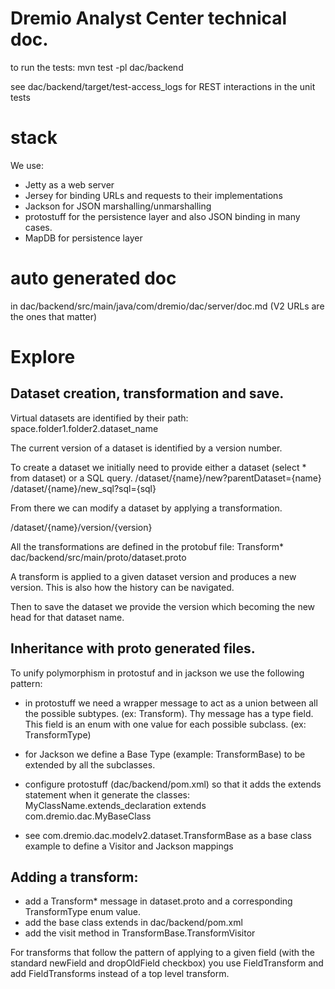 # Dremio Analyst Center technical doc.

to run the tests:
mvn test -pl dac/backend

see dac/backend/target/test-access_logs for REST interactions in the unit tests

# stack

We use:
 - Jetty as a web server
 - Jersey for binding URLs and requests to their implementations
 - Jackson for JSON marshalling/unmarshalling
 - protostuff for the persistence layer and also JSON binding in many cases.
 - MapDB for persistence layer

# auto generated doc
 in dac/backend/src/main/java/com/dremio/dac/server/doc.md
(V2 URLs are the ones that matter)

# Explore

## Dataset creation, transformation and save.

Virtual datasets are identified by their path:
space.folder1.folder2.dataset_name

The current version of a dataset is identified by a version number.

To create a dataset we initially need to provide either a dataset (select * from dataset) or a SQL query.
/dataset/{name}/new?parentDataset={name}
/dataset/{name}/new_sql?sql={sql}

From there we can modify a dataset by applying a transformation.

/dataset/{name}/version/{version}

All the transformations are defined in the protobuf file: Transform*
dac/backend/src/main/proto/dataset.proto 

A transform is applied to a given dataset version and produces a new version. This is also how the history can be navigated.

Then to save the dataset we provide the version which becoming the new head for that dataset name.

## Inheritance with proto generated files.

To unify polymorphism in protostuf and in jackson we use the following pattern:

- in protostuff we need a wrapper message to act as a union between all the possible subtypes. (ex: Transform).
Thy message has a type field. This field is an enum with one value for each possible subclass. (ex: TransformType)

- for Jackson we define a Base Type (example: TransformBase) to be extended by all the subclasses. 
- configure protostuff (dac/backend/pom.xml) so that it adds the extends statement when it generate the classes:
                <property>
                  <name>MyClassName.extends_declaration</name>
                  <value>extends com.dremio.dac.MyBaseClass</value>
                </property>

- see com.dremio.dac.modelv2.dataset.TransformBase as a base class example to define a Visitor and Jackson mappings

## Adding a transform:
 - add a Transform* message in dataset.proto and a corresponding TransformType enum value.
 - add the base class extends in dac/backend/pom.xml
 - add the visit method in TransformBase.TransformVisitor

For transforms that follow the pattern of applying to a given field (with the standard newField and dropOldField checkbox) you use FieldTransform and add FieldTransforms instead of a top level transform.




